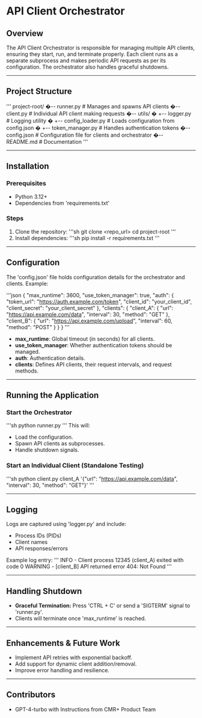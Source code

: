 # API Client Orchestrator

## Overview
The API Client Orchestrator is responsible for managing multiple API clients, ensuring they start, run, and terminate properly. Each client runs as a separate subprocess and makes periodic API requests as per its configuration. The orchestrator also handles graceful shutdowns.

---

## Project Structure
'''
project-root/
�-- runner.py   # Manages and spawns API clients
�-- client.py         # Individual API client making requests
�-- utils/
�   +-- logger.py     # Logging utility
�   +-- config_loader.py # Loads configuration from config.json
�   +-- token_manager.py # Handles authentication tokens
�-- config.json       # Configuration file for clients and orchestrator
�-- README.md         # Documentation
'''

---

## Installation
### Prerequisites
- Python 3.12+
- Dependencies from 'requirements.txt'

### Steps
1. Clone the repository:
   '''sh
   git clone <repo_url>
   cd project-root
   '''
2. Install dependencies:
   '''sh
   pip install -r requirements.txt
   '''

---

## Configuration
The 'config.json' file holds configuration details for the orchestrator and clients. Example:

'''json
{
  "max_runtime": 3600,
  "use_token_manager": true,
  "auth": {
    "token_url": "https://auth.example.com/token",
    "client_id": "your_client_id",
    "client_secret": "your_client_secret"
  },
  "clients": {
    "client_A": {
      "url": "https://api.example.com/data",
      "interval": 30,
      "method": "GET"
    },
    "client_B": {
      "url": "https://api.example.com/upload",
      "interval": 60,
      "method": "POST"
    }
  }
}
'''

- **max_runtime**: Global timeout (in seconds) for all clients.
- **use_token_manager**: Whether authentication tokens should be managed.
- **auth**: Authentication details.
- **clients**: Defines API clients, their request intervals, and request methods.

---

## Running the Application
### Start the Orchestrator
'''sh
python runner.py
'''
This will:
- Load the configuration.
- Spawn API clients as subprocesses.
- Handle shutdown signals.

### Start an Individual Client (Standalone Testing)
'''sh
python client.py client_A '{"url": "https://api.example.com/data", "interval": 30, "method": "GET"}'
'''

---

## Logging
Logs are captured using 'logger.py' and include:
- Process IDs (PIDs)
- Client names
- API responses/errors

Example log entry:
'''
INFO - Client process 12345 (client_A) exited with code 0
WARNING - [client_B] API returned error 404: Not Found
'''

---

## Handling Shutdown
- **Graceful Termination:** Press 'CTRL + C' or send a 'SIGTERM' signal to 'runner.py'.
- Clients will terminate once 'max_runtime' is reached.

---

## Enhancements & Future Work
- Implement API retries with exponential backoff.
- Add support for dynamic client addition/removal.
- Improve error handling and resilience.

---

## Contributors
- GPT-4-turbo with Instructions from CMR+ Product Team